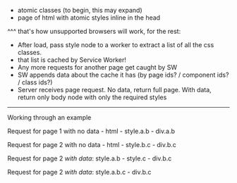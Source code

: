 * atomic classes (to begin, this may expand)
* page of html with atomic styles inline in the head

^^^ that's how unsupported browsers will work, for the rest:

* After load, pass style node to a worker to extract a list of all the css classes.
* that list is cached by Service Worker!
* Any more requests for another page get caught by SW
* SW appends data about the cache it has (by page ids? / component ids? / class ids?)
* Server receives page request. No data, return full page. With data, return only body node with only the required styles

---

Working through an example

Request for page 1 with no data - html - style.a.b - div.a.b

Request for page 2 with no data - html - style.b.c - div.b.c

Request for page 2 _with data_: style.a.b - style.c - div.b.c

Request for page 2 _with data_: style.a.b.c - div.b.c

